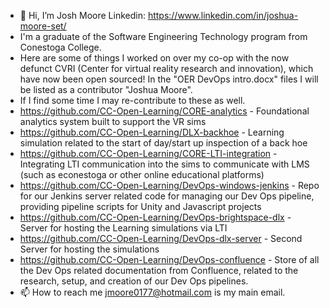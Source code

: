 - 👋 Hi, I’m Josh Moore Linkedin: https://www.linkedin.com/in/joshua-moore-set/
- I'm a graduate of the Software Engineering Technology program from Conestoga College.
- Here are some of things I worked on over my co-op with the now defunct CVRI (Center for virtual reality research and innovation), which have now been open sourced! In the "OER DevOps intro.docx" files I will be listed as a contributor "Joshua Moore".
- If I find some time I may re-contribute to these as well.
- https://github.com/CC-Open-Learning/CORE-analytics - Foundational analytics system built to support the VR sims
- https://github.com/CC-Open-Learning/DLX-backhoe - Learning simulation related to the start of day/start up inspection of a back hoe
- https://github.com/CC-Open-Learning/CORE-LTI-integration - Integrating LTI communication into the sims to communicate with LMS (such as econestoga or other online educational platforms)
- https://github.com/CC-Open-Learning/DevOps-windows-jenkins - Repo for our Jenkins server related code for managing our Dev Ops pipeline, providing pipeline scripts for Unity and Javascript projects
- https://github.com/CC-Open-Learning/DevOps-brightspace-dlx - Server for hosting the Learning simulations via LTI
- https://github.com/CC-Open-Learning/DevOps-dlx-server - Second Server for hosting the simulations
- https://github.com/CC-Open-Learning/DevOps-confluence - Store of all the Dev Ops related documentation from Confluence, related to the research, setup, and creation of our Dev Ops pipelines.
- 📫 How to reach me jmoore0177@hotmail.com is my main email.


